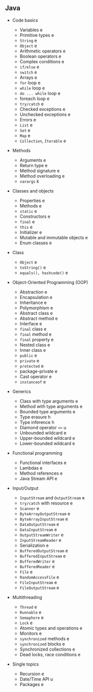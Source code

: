 ## Java
- Code basics
  - Variables e
  - Primitive types e
  - `String` e
  - `Object` e
  - Arithmetic operators e
  - Boolean operators e
  - Complex conditions e
  - `if/else` e
  - `switch` e
  - Arrays e
  - `for` loop e
  - `while` loop e
  - `do ... while` loop e
  - foreach loop e
  - `try/catch` e
  - Checked exceptions e
  - Unchecked exceptions e
  - Errors e
  - `List` e
  - `Set` e
  - `Map` e
  - `Collection`, `Iterable` e

- Methods
  - Arguments e
  - Return type e
  - Method signature e
  - Method overloading e
  - `varargs` k


- Classes and objects
  - Properties e
  - Methods e
  - `static` e
  - Constructors e
  - `final` e
  - `this` e
  - Initializer e
  - Mutable and immutable objects e
  - Enum classes e

- Class 
  - `Object` e
  - `toString()` e
  - `equals(), hashcode()` e


- Object-Oriented Programming (OOP)
  - Abstraction e
  - Encapsulation e
  - Inheritance e
  - Polymorphism e
  - Abstract class e
  - Abstract method e
  - Interface e
  - `final` class e
  - `final` method e
  - `final` property e
  - Nested class e
  - Inner class e
  - `public` e
  - `private` e
  - `protected` e
  - package-private e
  - Cast operator e
  - `instanceof` e

- Generics
  - Class with type arguments e
  - Method with type arguments e
  - Bounded type arguments e
  - Type erasure h
  - Type inference h
  - Diamond operator `<>` u
  - Unbounded wildcard e
  - Upper-bounded wildcard e
  - Lower-bounded wildcard e

- Functional programming
  - Functional interfaces e
  - Lambdas e
  - Method references e
  - Java Stream API e

- Input/Output
  - `InputStream` and `OutputStream` e
  - `try/catch` with resource e
  - `Scanner` e
  - `ByteArrayOutputStream` e
  - `ByteArrayInputStream` e
  - `DataOutputStream` e
  - `DataInputStream` e
  - `OutputStreamWriter` e
  - `InputStreamReader` e
  - Serialization e
  - `BufferedOutputStream` e
  - `BufferedInputStream` e
  - `BufferedWriter` e
  - `BufferedReader` e
  - `File` e
  - `RandomAccessFile` e
  - `FileInputStream` e
  - `FileOutputStream` e

- Multithreading
  - `Thread` e
  - `Runnable` e
  - `Semaphore` e
  - `Lock` e
  - Atomic types and operations e
  - Monitors e
  - `synchronized` methods e
  - `synchronized` blocks e
  - Synchronized collections e
  - Dead locks, race conditions e


- Single topics
  - Recursion e
  - Date/Time API u
  - Packages e
